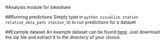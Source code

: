 #Analysis module for bikeshare

##Running predictions
Simply type in 
`python visualize_station relative_data_path station_ID` to run predictions for a dataset

##Example dataset
An example dataset can be found [here](https://github.com/arnabkd/bikeshare-example-dataset). Just download the zip file and extract it to the directory of your choice.
